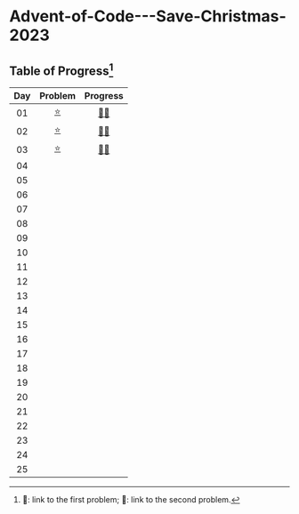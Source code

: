 # Advent-of-Code---Save-Christmas-2023

## Table of Progress[^1]
|Day|Problem|Progress|
|:---:|:---:|:---:|
|01|[:star:](https://adventofcode.com/2023/day/1)|[:rabbit:](https://github.com/Mushi0/Advent-of-Code---Save-Christmas-2023/blob/main/Python/D1_1.py)[:bear:](https://github.com/Mushi0/Advent-of-Code---Save-Christmas-2023/blob/main/Python/D1_2.py)|
|02|[:star:](https://adventofcode.com/2023/day/2)|[:rabbit:](https://github.com/Mushi0/Advent-of-Code---Save-Christmas-2023/blob/main/Python/D2_1.py)[:bear:](https://github.com/Mushi0/Advent-of-Code---Save-Christmas-2023/blob/main/Python/D2_2.py)|
|03|[:star:](https://adventofcode.com/2023/day/3)|[:rabbit:](https://github.com/Mushi0/Advent-of-Code---Save-Christmas-2023/blob/main/Python/D3_1.py)[:bear:](https://github.com/Mushi0/Advent-of-Code---Save-Christmas-2023/blob/main/Python/D3_2.py)|
|04|||
|05|||
|06|||
|07|||
|08|||
|09|||
|10|||
|11|||
|12|||
|13|||
|14|||
|15|||
|16|||
|17|||
|18|||
|19|||
|20|||
|21|||
|22|||
|23|||
|24|||
|25|||

[^1]: :rabbit:: link to the first problem; :bear:: link to the second problem. 
